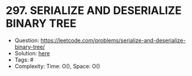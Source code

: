 # 297. SERIALIZE AND DESERIALIZE BINARY TREE

* Question: https://leetcode.com/problems/serialize-and-deserialize-binary-tree/ 
* Solution: [here](Solution.java) 
* Tags: # 
* Complexity: Time: O(), Space: O()
